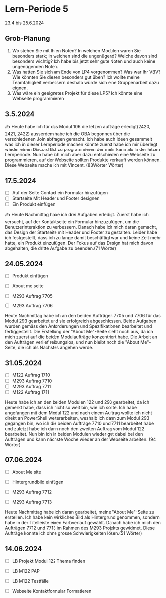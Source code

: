 # Lern-Periode 5

23.4 bis 25.6.2024

## Grob-Planung

1. Wo stehen Sie mit Ihren Noten? In welchen Modulen waren Sie besonders stark; in welchen sind die ungenügend? Welche davon sind besonders wichtig?
 Ich habe bis jetzt sehr gute Noten und auch keine ungenügenden Noten.  
2. Was hatten Sie sich am Ende von LP4 vorgenommen? Was war Ihr VBV? Wie könnten Sie diesen besonders gut üben?
 Ich wollte meine Teamfähigkeit verbessern deshalb würde sich eine Gruppenarbeit dazu eignen.
3. Was wäre ein geeignetes Projekt für diese LP5?
 Ich könnte eine Webseite programmieren


## 3.5.2024

✍️ Heute habe ich für das Modul 106 die letzen aufträge erledigt(2420, 2421, 2422) ausserdem habe ich die OBA begonnen über die verschiedenen Join abfragen gemacht.
Ich habe auch Ideen gesammelt was ich in dieser Lernperiode machen könnte zuerst habe ich mir überlegt wieder einen Discord Bot zu programmieren der mehr kann als in der letzen Lernperiode. Nun habe ich mich aber dazu entschieden eine Webseite zu programmieren, auf der Webseite sollten Produkte verkauft werden können. Diese Webseite mache ich mit Vincent. (83Wörter Wörter)

## 17.5.2024

- [ ] Auf der Seite Contact ein Formular hinzufügen
- [ ] Startseite Mit Header und Footer designen
- [ ] Ein Produkt einfügen

✍️ Heute Nachmittag habe ich drei Aufgaben erledigt. Zuerst habe ich versucht, auf der Kontaktseite ein Formular hinzuzufügen, um die Benutzerinteraktion zu verbessern. Danach habe ich mich daran gemacht, das Design der Startseite mit Header und Footer zu gestalten. Leider habe ich festgestellt, dass ich zu lange damit beschäftigt war und keine Zeit mehr hatte, ein Produkt einzufügen. Der Fokus auf das Design hat mich davon abgehalten, die dritte Aufgabe zu beenden.(71 Wörter)


## 24.05.2024

- [ ] Produkt einfügen
- [ ] About me seite
- [ ] M293 Auftrag 7705
- [ ] M293 Auftrag 7706




Heute Nachmittag habe ich an den beiden Aufträgen 7705 und 7706 für das Modul 293 gearbeitet und sie erfolgreich abgeschlossen. Beide Aufgaben wurden gemäss den Anforderungen und Spezifikationen bearbeitet und fertiggestellt. Die Erstellung der "About Me"-Seite steht noch aus, da ich mich zuerst auf die beiden Modulaufträge konzentriert habe. Die Arbeit an den Aufträgen verlief reibungslos, und nun bleibt noch die "About Me"-Seite, die ich als Nächstes angehen werde.


## 31.05.2024

- [ ] M122 Auftrag 1710 
- [ ] M293 Auftrag 7710
- [ ] M293 Auftrag 7711
- [ ] M122 Auftrag 1711

Heute habe ich an den beiden Modulen 122 und 293 gearbeitet, da ich gemerkt habe, dass ich nicht so weit bin, wie ich sollte. Ich habe angefangen mit dem Modul 122 und nach einem Auftrag wollte ich nicht direkt an PowerShell weiterarbeiten, weshalb ich dann zum Modul 293 gegangen bin, wo ich die beiden Aufträge 7710 und 7711 bearbeitet habe und zuletzt habe ich dann noch den zweiten Auftrag vom Modul 122 bearbeitet. Nun bin ich in beiden Modulen wieder gut dabei bei den Aufträgen und kann nächste Woche wieder an der Webseite arbeiten. (94 Wörter)

## 07.06.2024

- [ ] About Me site
- [ ] Hintergrundbild einfügen
- [ ] M293 Auftrag 7712
- [ ] M293 Auftrag 7713


Heute Nachmittag habe ich daran gearbeitet, meine "About Me"-Seite zu erstellen. Ich habe kein wirkliches Bild als Hintergrund genommen, sondern habe in der Titelleiste einen Farbverlauf gewählt. Danach habe ich mich den Aufträgen 7712 und 7713 im Rahmen des M293 Projekts gewidmet. Diese Aufträge konnte ich ohne grosse Schwierigkeiten lösen.(51 Wörter)


## 14.06.2024

- [ ] LB Projekt Modul 122 Thema finden
- [ ] LB M122 PAP
- [ ] LB M122 Testfälle
- [ ] Webseite Kontaktformular Formatieren


